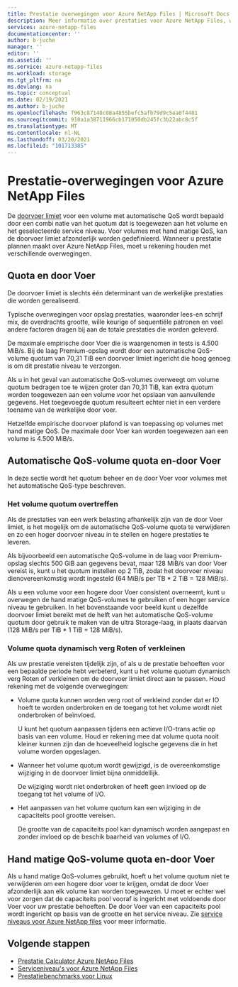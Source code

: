 ```yaml
---
title: Prestatie overwegingen voor Azure NetApp Files | Microsoft Docs
description: Meer informatie over prestaties voor Azure NetApp Files, waaronder de relatie tussen quota en doorvoer limieten en hoe u volume quota dynamisch kunt verhogen of verlagen.
services: azure-netapp-files
documentationcenter: ''
author: b-juche
manager: ''
editor: ''
ms.assetid: ''
ms.service: azure-netapp-files
ms.workload: storage
ms.tgt_pltfrm: na
ms.devlang: na
ms.topic: conceptual
ms.date: 02/19/2021
ms.author: b-juche
ms.openlocfilehash: f963c87148c08a4855befc5afb79d9c5ea0f4481
ms.sourcegitcommit: 910a1a38711966cb171050db245fc3b22abc8c5f
ms.translationtype: MT
ms.contentlocale: nl-NL
ms.lasthandoff: 03/20/2021
ms.locfileid: "101713385"
---
```

# <a name="performance-considerations-for-azure-netapp-files"></a>Prestatie-overwegingen voor Azure NetApp Files

De [doorvoer limiet](azure-netapp-files-service-levels.md) voor een volume met automatische QoS wordt bepaald door een combi natie van het quotum dat is toegewezen aan het volume en het geselecteerde service niveau. Voor volumes met hand matige QoS, kan de doorvoer limiet afzonderlijk worden gedefinieerd. Wanneer u prestatie plannen maakt over Azure NetApp Files, moet u rekening houden met verschillende overwegingen. 

## <a name="quota-and-throughput"></a>Quota en door Voer  

De doorvoer limiet is slechts één determinant van de werkelijke prestaties die worden gerealiseerd.  

Typische overwegingen voor opslag prestaties, waaronder lees-en schrijf mix, de overdrachts grootte, wille keurige of sequentiële patronen en veel andere factoren dragen bij aan de totale prestaties die worden geleverd.  

De maximale empirische door Voer die is waargenomen in tests is 4.500 MiB/s.  Bij de laag Premium-opslag wordt door een automatische QoS-volume quotum van 70,31 TiB een doorvoer limiet ingericht die hoog genoeg is om dit prestatie niveau te verzorgen.  

Als u in het geval van automatische QoS-volumes overweegt om volume quotum bedragen toe te wijzen groter dan 70,31 TiB, kan extra quotum worden toegewezen aan een volume voor het opslaan van aanvullende gegevens. Het toegevoegde quotum resulteert echter niet in een verdere toename van de werkelijke door voer.  

Hetzelfde empirische doorvoer plafond is van toepassing op volumes met hand matige QoS. De maximale door Voer kan worden toegewezen aan een volume is 4.500 MiB/s.

## <a name="automatic-qos-volume-quota-and-throughput"></a>Automatische QoS-volume quota en-door Voer

In deze sectie wordt het quotum beheer en de door Voer voor volumes met het automatische QoS-type beschreven.

### <a name="overprovisioning-the-volume-quota"></a>Het volume quotum overtreffen

Als de prestaties van een werk belasting afhankelijk zijn van de door Voer limiet, is het mogelijk om de automatische QoS-volume quota te verwijderen en zo een hoger doorvoer niveau in te stellen en hogere prestaties te leveren.  

Als bijvoorbeeld een automatische QoS-volume in de laag voor Premium-opslag slechts 500 GiB aan gegevens bevat, maar 128 MiB/s van door Voer vereist is, kunt u het quotum instellen op 2 TiB, zodat het doorvoer niveau dienovereenkomstig wordt ingesteld (64 MiB/s per TB * 2 TiB = 128 MiB/s).  

Als u een volume voor een hogere door Voer consistent overneemt, kunt u overwegen de hand matige QoS-volumes te gebruiken of een hoger service niveau te gebruiken.  In het bovenstaande voor beeld kunt u dezelfde doorvoer limiet bereikt met de helft van het automatische QoS-volume quotum door gebruik te maken van de ultra Storage-laag, in plaats daarvan (128 MiB/s per TiB * 1 TiB = 128 MiB/s).

### <a name="dynamically-increasing-or-decreasing-volume-quota"></a>Volume quota dynamisch verg Roten of verkleinen

Als uw prestatie vereisten tijdelijk zijn, of als u de prestatie behoeften voor een bepaalde periode hebt verbeterd, kunt u het volume quotum dynamisch verg Roten of verkleinen om de doorvoer limiet direct aan te passen.  Houd rekening met de volgende overwegingen: 

* Volume quota kunnen worden verg root of verkleind zonder dat er IO hoeft te worden onderbroken en de toegang tot het volume wordt niet onderbroken of beïnvloed.  

    U kunt het quotum aanpassen tijdens een actieve I/O-trans actie op basis van een volume.  Houd er rekening mee dat volume quota nooit kleiner kunnen zijn dan de hoeveelheid logische gegevens die in het volume worden opgeslagen.

* Wanneer het volume quotum wordt gewijzigd, is de overeenkomstige wijziging in de doorvoer limiet bijna onmiddellijk. 

    De wijziging wordt niet onderbroken of heeft geen invloed op de toegang tot het volume of I/O.  

* Het aanpassen van het volume quotum kan een wijziging in de capaciteits pool grootte vereisen.  

    De grootte van de capaciteits pool kan dynamisch worden aangepast en zonder invloed op de beschik baarheid van volumes of I/O.

## <a name="manual-qos-volume-quota-and-throughput"></a>Hand matige QoS-volume quota en-door Voer 

Als u hand matige QoS-volumes gebruikt, hoeft u het volume quotum niet te verwijderen om een hogere door voer te krijgen, omdat de door Voer afzonderlijk aan elk volume kan worden toegewezen. U moet er echter wel voor zorgen dat de capaciteits pool vooraf is ingericht met voldoende door Voer voor uw prestatie behoeften. De door Voer van een capaciteits pool wordt ingericht op basis van de grootte en het service niveau. Zie [service niveaus voor Azure NetApp files](azure-netapp-files-service-levels.md) voor meer informatie.


## <a name="next-steps"></a>Volgende stappen

- [Prestatie Calculator Azure NetApp Files](https://cloud.netapp.com/azure-netapp-files/tco?hs_preview=tIKQbfoF-41214739590)
- [Serviceniveau's voor Azure NetApp Files](azure-netapp-files-service-levels.md)
- [Prestatiebenchmarks voor Linux](performance-benchmarks-linux.md)
